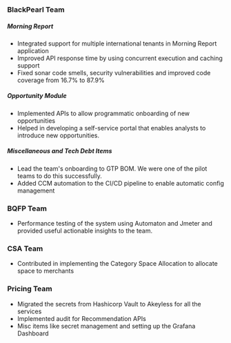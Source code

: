### BlackPearl Team
##### Morning Report
- Integrated support for multiple international tenants in Morning Report application
- Improved API response time by using concurrent execution and caching support
- Fixed sonar code smells, security vulnerabilities and improved code coverage from 16.7% to 87.9% 
##### Opportunity Module
- Implemented APIs to allow programmatic onboarding of new opportunities
- Helped in developing a self-service portal that enables analysts to introduce new opportunities.
##### Miscellaneous and Tech Debt Items
- Lead the team's onboarding to GTP BOM. We were one of the pilot teams to do this successfully.
- Added CCM automation to the CI/CD pipeline to enable automatic config management

### BQFP Team
- Performance testing of the system using Automaton and Jmeter and provided useful actionable insights to the team.
### CSA Team
- Contributed in implementing the Category Space Allocation to allocate space to merchants

### Pricing Team
- Migrated the secrets from Hashicorp Vault to Akeyless for all the services
- Implemented audit for Recommendation APIs
- Misc items like secret management and setting up the Grafana Dashboard